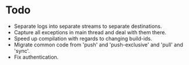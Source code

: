 # Todo

* Separate logs into separate streams to separate destinations.
* Capture all exceptions in main thread and deal with them there.
* Speed up compilation with regards to changing build-ids.
* Migrate common code from 'push' and 'push-exclusive' and 'pull' and 'sync'.
* Fix authentication.